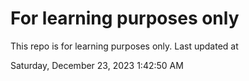# For learning purposes only
This repo is for learning purposes only.
Last updated at

Saturday, December 23, 2023 1:42:50 AM

